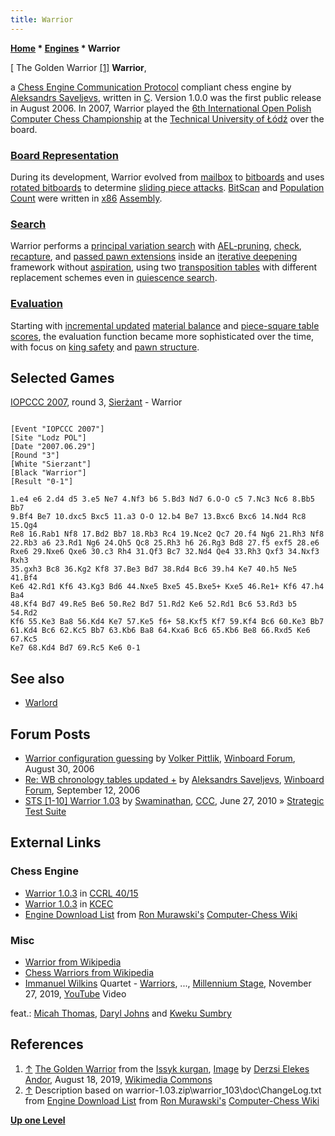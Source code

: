 ```yaml
---
title: Warrior
---
```

**[Home](Home "Home") \* [Engines](Engines "Engines") \* Warrior**



[ The Golden Warrior <a id="cite-note-1" href="#cite-ref-1">[1]</a>
**Warrior**,  

a [Chess Engine Communication Protocol](Chess_Engine_Communication_Protocol "Chess Engine Communication Protocol") compliant chess engine by [Aleksandrs Saveljevs](Aleksandrs_Saveljevs "Aleksandrs Saveljevs"), written in [C](C "C"). 
Version 1.0.0 was the first public release in August 2006. In 2007, Warrior played the [6th International Open Polish Computer Chess Championship](IOPCCC_2007 "IOPCCC 2007") at the [Technical University of Łódź](Technical_University_of_%C5%81%C3%B3d%C5%BA "Technical University of Łódź") over the board. 



### [Board Representation](Board_Representation "Board Representation")


During its development, Warrior evolved from [mailbox](Mailbox "Mailbox") to [bitboards](Bitboards "Bitboards") and uses [rotated bitboards](Rotated_Bitboards "Rotated Bitboards") to determine [sliding piece attacks](Sliding_Piece_Attacks "Sliding Piece Attacks"). [BitScan](BitScan "BitScan") and [Population Count](Population_Count "Population Count") were written in [x86](X86 "X86") [Assembly](Assembly "Assembly").



### [Search](Search "Search")


Warrior performs a [principal variation search](Principal_Variation_Search "Principal Variation Search") with [AEL-pruning](AEL-Pruning "AEL-Pruning"), [check](Check_Extensions "Check Extensions"), [recapture](Recapture_Extensions "Recapture Extensions"), and [passed pawn extensions](Passed_Pawn_Extensions "Passed Pawn Extensions") inside an [iterative deepening](Iterative_Deepening "Iterative Deepening") framework without [aspiration](Aspiration_Windows "Aspiration Windows"), using two [transposition tables](Transposition_Table "Transposition Table") with different replacement schemes even in [quiescence search](Quiescence_Search "Quiescence Search").



### [Evaluation](Evaluation "Evaluation")


Starting with [incremental updated](Incremental_Updates "Incremental Updates") [material balance](Material#Balance "Material") and [piece-square table](Piece-Square_Tables "Piece-Square Tables") [scores](Score "Score"), the evaluation function became more sophisticated over the time, with focus on [king safety](King_Safety "King Safety") and [pawn structure](Pawn_Structure "Pawn Structure").



## Selected Games


[IOPCCC 2007](IOPCCC_2007 "IOPCCC 2007"), round 3, [Sierżant](Sier%C5%BCant "Sierżant") - Warrior




```

[Event "IOPCCC 2007"]
[Site "Lodz POL"]
[Date "2007.06.29"]
[Round "3"]
[White "Sierzant"]
[Black "Warrior"]
[Result "0-1"]

1.e4 e6 2.d4 d5 3.e5 Ne7 4.Nf3 b6 5.Bd3 Nd7 6.O-O c5 7.Nc3 Nc6 8.Bb5 Bb7 
9.Bf4 Be7 10.dxc5 Bxc5 11.a3 O-O 12.b4 Be7 13.Bxc6 Bxc6 14.Nd4 Rc8 15.Qg4 
Re8 16.Rab1 Nf8 17.Bd2 Bb7 18.Rb3 Rc4 19.Nce2 Qc7 20.f4 Ng6 21.Rh3 Nf8 
22.Rb3 a6 23.Rd1 Ng6 24.Qh5 Qc8 25.Rh3 h6 26.Rg3 Bd8 27.f5 exf5 28.e6 
Rxe6 29.Nxe6 Qxe6 30.c3 Rh4 31.Qf3 Bc7 32.Nd4 Qe4 33.Rh3 Qxf3 34.Nxf3 Rxh3 
35.gxh3 Bc8 36.Kg2 Kf8 37.Be3 Bd7 38.Rd4 Bc6 39.h4 Ke7 40.h5 Ne5 41.Bf4 
Ke6 42.Rd1 Kf6 43.Kg3 Bd6 44.Nxe5 Bxe5 45.Bxe5+ Kxe5 46.Re1+ Kf6 47.h4 Ba4 
48.Kf4 Bd7 49.Re5 Be6 50.Re2 Bd7 51.Rd2 Ke6 52.Rd1 Bc6 53.Rd3 b5 54.Rd2 
Kf6 55.Ke3 Ba8 56.Kd4 Ke7 57.Ke5 f6+ 58.Kxf5 Kf7 59.Kf4 Bc6 60.Ke3 Bb7 
61.Kd4 Bc6 62.Kc5 Bb7 63.Kb6 Ba8 64.Kxa6 Bc6 65.Kb6 Be8 66.Rxd5 Ke6 67.Kc5 
Ke7 68.Kd4 Bd7 69.Rc5 Ke6 0-1

```

## See also


* [Warlord](Warlord "Warlord")


## Forum Posts


* [Warrior configuration guessing](http://www.open-aurec.com/wbforum/viewtopic.php?f=2&t=5502&p=27154) by [Volker Pittlik](index.php?title=Volker_Pittlik&action=edit&redlink=1 "Volker Pittlik (page does not exist)"), [Winboard Forum](Computer_Chess_Forums "Computer Chess Forums"), August 30, 2006
* [Re: WB chronology tables updated +](http://www.open-aurec.com/wbforum/viewtopic.php?f=2&t=5574&start=1) by [Aleksandrs Saveljevs](Aleksandrs_Saveljevs "Aleksandrs Saveljevs"), [Winboard Forum](Computer_Chess_Forums "Computer Chess Forums"), September 12, 2006
* [STS [1-10] Warrior 1.03](http://www.talkchess.com/forum3/viewtopic.php?f=6&t=35183) by [Swaminathan](Swaminathan_Natarajan "Swaminathan Natarajan"), [CCC](CCC "CCC"), June 27, 2010 » [Strategic Test Suite](Strategic_Test_Suite "Strategic Test Suite")


## External Links


### Chess Engine


* [Warrior 1.0.3](https://www.computerchess.org.uk/ccrl/4040/cgi/engine_details.cgi?print=Details&each_game=1&eng=Warrior%201.0.3#Warrior_1_0_3) in [CCRL 40/15](CCRL "CCRL")
* [Warrior 1.0.3](http://kirill-kryukov.com/chess/kcec/cgi/engine_details.cgi?print=Details&each_game=1&eng=Warrior%201.0.3) in [KCEC](KCEC "KCEC")
* [Engine Download List](http://www.computer-chess.org/doku.php?id=computer_chess:wiki:download:engine_download_list) from [Ron Murawski's](Ron_Murawski "Ron Murawski") [Computer-Chess Wiki](http://computer-chess.org/doku.php?id=home)


### Misc


* [Warrior from Wikipedia](https://en.wikipedia.org/wiki/Warrior)
* [Chess Warriors from Wikipedia](https://en.wikipedia.org/wiki/Chess_Warriors)
* [Immanuel Wilkins](https://de.wikipedia.org/wiki/Immanuel_Wilkins) Quartet - [Warriors](https://lab.fm/genres/jazz/immanuel-wilkins-steps-out-with-warriors/), ..., [Millennium Stage](https://en.wikipedia.org/wiki/John_F._Kennedy_Center_for_the_Performing_Arts#Millennium_Stage_Archives), November 27, 2019, [YouTube](https://en.wikipedia.org/wiki/YouTube) Video


 feat.: [Micah Thomas](http://micah.io/about), [Daryl Johns](https://de.wikipedia.org/wiki/Daryl_Johns) and [Kweku Sumbry](https://www.allaboutjazz.com/tag-kweku-sumbry) 
 
## References


1. <a id="cite-ref-1" href="#cite-note-1">↑</a> [The Golden Warrior](https://en.wikipedia.org/wiki/Issyk_kurgan#%22Golden_man%22) from the [Issyk kurgan](https://en.wikipedia.org/wiki/Issyk_kurgan), [Image](https://commons.wikimedia.org/wiki/File:The_Golden_Warrior_from_the_Issyk_kurgan.jpg) by [Derzsi Elekes Andor](https://commons.wikimedia.org/wiki/User:Derzsi_Elekes_Andor), August 18, 2019, [Wikimedia Commons](https://en.wikipedia.org/wiki/Wikimedia_Commons)
2. <a id="cite-ref-2" href="#cite-note-2">↑</a> Description based on warrior-1.03.zip\warrior\_103\doc\ChangeLog.txt from [Engine Download List](http://www.computer-chess.org/doku.php?id=computer_chess:wiki:download:engine_download_list) from [Ron Murawski's](Ron_Murawski "Ron Murawski") [Computer-Chess Wiki](http://computer-chess.org/doku.php?id=home)

**[Up one Level](Engines "Engines")**







 
